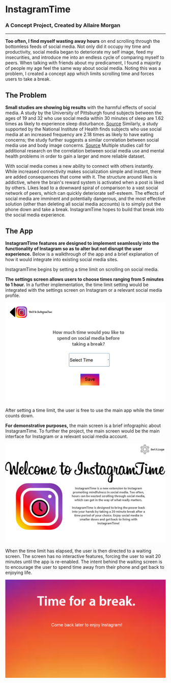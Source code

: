 # InstagramTime

### A Concept Project, Created by Allaire Morgan

-------------------------------------------------------------------------------------------------------------------------------------------

**Too often, I find myself wasting away hours** on end scrolling through the bottomless feeds of social media. Not only did it occupy my time and productivity, social media began to deteriorate my self image, feed my insecurities, and introduce me into an endless cycle of comparing myself to peers. When talking with friends about my predicament, I found a majority of people my age feel the same way about social media. Noting this was a problem, I created a concept app which limits scrolling time and forces users to take a break.

## The Problem

**Small studies are showing big results** with the harmful effects of social media. A study by the University of Pittsburgh found subjects between the ages of 19 and 32 who use social media within 30 minutes of sleep are 1.62 times as likely to experience sleep disturbance. [Source](https://academic.oup.com/sleep/article/40/9/zsx113/3926043) Similarly, a study supported by the National Institute of Health finds subjects who use social media at an increased frequency are 2.18 times as likely to have eating concerns; the study further suggests a similar correlation between social media use and body image concerns. [Source](https://www.ncbi.nlm.nih.gov/pmc/articles/PMC5003636/) Multiple studies call for additional research on the correlation between social media use and mental health problems in order to gain a larger and more reliable dataset.

With social media comes a new ability to connect with others instantly. While increased connectivity makes socialization simple and instant, there are added consequences that come with it. The structure around likes is addictive, where the brain's reward system is activated when a post is liked by others. Likes lead to a downward spiral of comparison to a vast social network of peers, which can quickly deteriorate self-esteem. The effects of social media are imminent and potentially dangerous, and the most effective solution (other than deleting all social media accounts) is to simply put the phone down and take a break. InstagramTime hopes to build that break into the social media experience.

## The App

**InstagramTime features are designed to implement seamlessly into the functionality of Instagram so as to alter but not disrupt the user experience.** Below is a walkthrough of the app and a brief explanation of how it would integrate into existing social media sites.

InstagramTime begins by setting a time limit on scrolling on social media.

**The settings screen allows users to choose times ranging from 5 minutes to 1 hour.** In a further implementation, the time limit setting would be integrated with the settings screen on Instagram or a relevant social media profile.

![Image](Graphics/SettingScreen.png)

After setting a time limit, the user is free to use the main app while the timer counts down.

**For demonstrative purposes,** the main screen is a brief infographic about InstagramTime. To further the project, the main screen would be the main interface for Instagram or a relevant social media account.

![Image](Graphics/WelcomePage.png)

When the time limit has elapsed, the user is then directed to a waiting screen. The screen has no interactive features, forcing the user to wait 20 minutes until the app is re-enabled. The intent behind the waiting screen is to encourage the user to spend time away from their phone and get back to enjoying life.

![Image](Graphics/BreakScreen.png)
